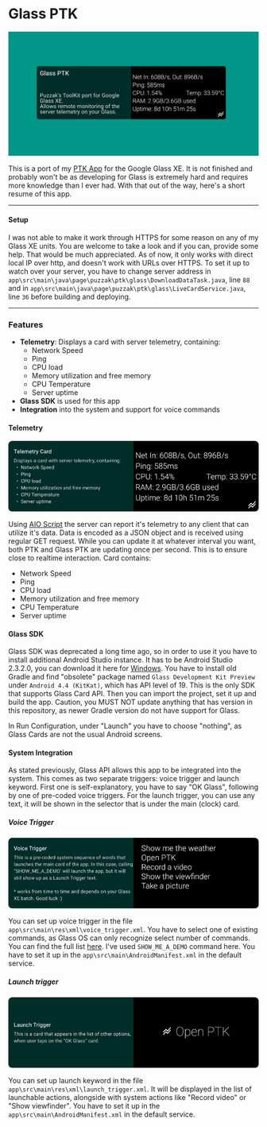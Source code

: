 # Glass PTK
![Header](assets/RepoSocial.png)

This is a port of my [PTK App](https://github.com/Puzzaks/PTK) for the Google Glass XE. It is not finished and probably won't be as developing for Glass is extremely hard and requires more knowledge than I ever had. With that out of the way, here's a short resume of this app.

---
#### Setup
I was not able to make it work through HTTPS for some reason on any of my Glass XE units. You are welcome to take a look and if you can, provide some help. That would be much appreciated. As of now, it only works with direct local IP over http, and doesn't work with URLs over HTTPS.
To set it up to watch over your server, you have to change server address in `app\src\main\java\page\puzzak\ptk\glass\DownloadDataTask.java`, line `88` and in `app\src\main\java\page\puzzak\ptk\glass\LiveCardService.java`, line `36` before building and deploying.

---

### Features

 - **Telemetry**: Displays a card with server telemetry, containing:
    - Network Speed
    - Ping
    - CPU load
    - Memory utilization and free memory
    - CPU Temperature
    - Server uptime
 - **Glass SDK** is used for this app
 - **Integration** into the system and support for voice commands

#### Telemetry
![Telemetry card example](assets/GlassPTKScreenshot1.png)

Using [AIO Script](https://github.com/Puzzak/AIO-Monitor) the server can report it's telemetry to any client that can utilize it's data. Data is encoded as a JSON object and is received using regular GET request. While you can update it at whatever interval you want, both PTK and Glass PTK are updating once per second. This is to ensure close to realtime interaction.
Card contains:
- Network Speed
- Ping
- CPU load
- Memory utilization and free memory
- CPU Temperature
- Server uptime

#### Glass SDK
Glass SDK was deprecated a long time ago, so in order to use it you have to install additional Android Studio instance. It has to be Android Studio 2.3.2.0, you can download it here for [Windows](https://redirector.gvt1.com/edgedl/android/studio/install/2.3.2.0/android-studio-bundle-162.3934792-windows.exe). You have to install old Gradle and find "obsolete" package named `Glass Development Kit Preview` under `Android 4.4 (KitKat)`, which has API level of 19. This is the only SDK that supports Glass Card API. Then you can import the project, set it up and build the app. Caution, you MUST NOT update anything that has version in this repository, as newer Gradle version do not have support for Glass.

In Run Configuration, under "Launch" you have to choose "nothing", as Glass Cards are not the usual Android screens.

#### System Integration
As stated previously, Glass API allows this app to be integrated into the system. This comes as two separate triggers: voice trigger and launch keyword. First one is self-explanatory, you have to say "OK Glass", following by one of pre-coded voice triggers.
For the launch trigger, you can use any text, it will be shown in the selector that is under the main (clock) card.
##### Voice Trigger
![Voice Trigger example](assets/GlassPTKScreenshot3.png)

You can set up voice trigger in the file `app\src\main\res\xml\voice_trigger.xml`. You have to select one of existing commands, as Glass OS can only recognize select number of commands. You can find the full list [here](https://developers.google.com/glass/develop/gdk/reference/com/google/android/glass/app/VoiceTriggers.Command). I've used `SHOW_ME_A_DEMO` command here. You have to set it up in the `app\src\main\AndroidManifest.xml` in the default service.
##### Launch trigger
![Launch Trigger example](assets/GlassPTKScreenshot2.png)

You can set up launch keyword in the file `app\src\main\res\xml\launch_trigger.xml`. It will be displayed in the list of launchable actions, alongside with system actions like "Record video" or "Show viewfinder". You have to set it up in the `app\src\main\AndroidManifest.xml` in the default service.